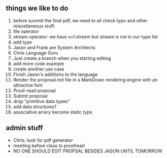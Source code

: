 ## things we like to do

1. before summit the final pdf, we need to all check typo and other miscellaneous stuff. 
1. file operator
1. stream operator: we have x=f.stream but stream is not in our type list
1. add type 
1. Jason and Frank are System Architects
1. Chris Language Guru
1. Just create a branch when you starting editing
1. add more code example
1. create another use case
1. Finish Jason's additions to the language
1. Render the proposal.md file in a MarkDown rendering engine with an attractive font
1. Proof-read proposal
1. Submit proposal
1. drop "primitive data types"
1. add data structures?
1. associative arrary become static type

## admin stuff

* Chris: look for pdf generator
* meeting before class to proofread
* NO ONE SHOULD EDIT PROPSAL BESIDES JASON UNTIL TOMORROW

